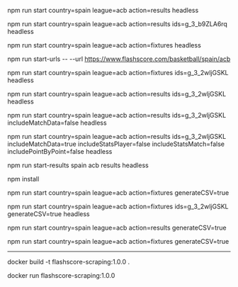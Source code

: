 npm run start country=spain league=acb action=results headless

npm run start country=spain league=acb action=results ids=g_3_b9ZLA6rq headless

npm run start country=spain league=acb action=fixtures headless

npm run start-urls -- --url https://www.flashscore.com/basketball/spain/acb 

npm run start country=spain league=acb action=fixtures ids=g_3_2wljGSKL headless

npm run start country=spain league=acb action=results ids=g_3_2wljGSKL headless

npm run start country=spain league=acb action=results ids=g_3_2wljGSKL includeMatchData=false headless

npm run start country=spain league=acb action=results ids=g_3_2wljGSKL includeMatchData=true includeStatsPlayer=false includeStatsMatch=false includePointByPoint=false headless

npm run start-results spain acb results headless

npm install

npm run start country=spain league=acb action=fixtures generateCSV=true

npm run start country=spain league=acb action=fixtures ids=g_3_2wljGSKL generateCSV=true headless

npm run start country=spain league=acb action=results generateCSV=true

npm run start country=spain league=acb action=fixtures generateCSV=true


---

docker build -t flashscore-scraping:1.0.0 .


docker run flashscore-scraping:1.0.0
